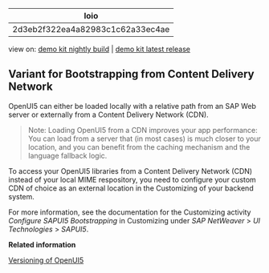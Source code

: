 <!-- loio2d3eb2f322ea4a82983c1c62a33ec4ae -->

| loio |
| -----|
| 2d3eb2f322ea4a82983c1c62a33ec4ae |

<div id="loio">

view on: [demo kit nightly build](https://openui5nightly.hana.ondemand.com/#/topic/2d3eb2f322ea4a82983c1c62a33ec4ae) | [demo kit latest release](https://openui5.hana.ondemand.com/#/topic/2d3eb2f322ea4a82983c1c62a33ec4ae)</div>

## Variant for Bootstrapping from Content Delivery Network

OpenUI5 can either be loaded locally with a relative path from an SAP Web server or externally from a Content Delivery Network \(CDN\).

> Note:
> Loading OpenUI5 from a CDN improves your app performance: You can load from a server that \(in most cases\) is much closer to your location, and you can benefit from the caching mechanism and the language fallback logic.
> 
> 

To access your OpenUI5 libraries from a Content Delivery Network \(CDN\) instead of your local MIME respository, you need to configure your custom CDN of choice as an external location in the Customizing of your backend system.

For more information, see the documentation for the Customizing activity *Configure SAPUI5 Bootstrapping* in Customizing under *SAP NetWeaver* \> *UI Technologies* \> *SAPUI5*.

**Related information**  


[Versioning of OpenUI5](Versioning_of_OpenUI5_91f0214.md)

